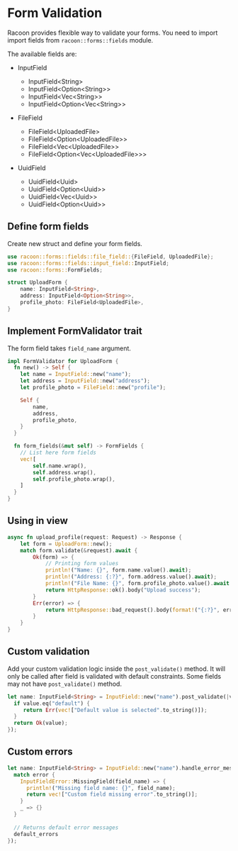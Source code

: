 # Form Validation

Racoon provides flexible way to validate your forms. You need to import import fields from `racoon::forms::fields` module.

The available fields are:

- InputField
    - InputField&lt;String&gt;
    - InputField&lt;Option&lt;String&gt;&gt;
    - InputField&lt;Vec&lt;String&gt;&gt;
    - InputField&lt;Option&lt;Vec&lt;String&gt;&gt;

- FileField
    - FileField&lt;UploadedFile&gt;
    - FileField&lt;Option&lt;UploadedFile&gt;&gt;
    - FileField&lt;Vec&lt;UploadedFile&gt;&gt;
    - FileField&lt;Option&lt;Vec<UploadedFile&gt;&gt;&gt;

- UuidField
    - UuidField&lt;Uuid&gt;
    - UuidField&lt;Option&lt;Uuid&gt;&gt;
    - UuidField&lt;Vec&lt;Uuid&gt;&gt;
    - UuidField&lt;Option&lt;Uuid&gt;&gt;

## Define form fields

Create new struct and define your form fields.

```rust
use racoon::forms::fields::file_field::{FileField, UploadedFile};
use racoon::forms::fields::input_field::InputField;
use racoon::forms::FormFields;

struct UploadForm {
    name: InputField<String>,
    address: InputField<Option<String>>,
    profile_photo: FileField<UploadedFile>,
}
```

## Implement FormValidator trait

The form field takes `field_name` argument. 

```rust
impl FormValidator for UploadForm {
  fn new() -> Self {
    let name = InputField::new("name");
    let address = InputField::new("address");
    let profile_photo = FileField::new("profile");

    Self {
        name,
        address,
        profile_photo,
    }
  }

  fn form_fields(&mut self) -> FormFields {
    // List here form fields
    vec![
        self.name.wrap(),
        self.address.wrap(),
        self.profile_photo.wrap(),
    ]
  }
}
```

## Using in view
```rust
async fn upload_profile(request: Request) -> Response {
    let form = UploadForm::new();
    match form.validate(&request).await {
        Ok(form) => {
            // Printing form values
            println!("Name: {}", form.name.value().await);
            println!("Address: {:?}", form.address.value().await);
            println!("File Name: {}", form.profile_photo.value().await.filename);
            return HttpResponse::ok().body("Upload success");
        }
        Err(error) => {
            return HttpResponse::bad_request().body(format!("{:?}", error.field_errors));
        }
    }
}
```

## Custom validation

Add your custom validation logic inside the `post_validate()` method. It will only be called after field is validated with default constraints.
Some fields may not have `post_validate()` method.

```rust
let name: InputField<String> = InputField::new("name").post_validate(|value| {
  if value.eq("default") {
     return Err(vec!["Default value is selected".to_string()]);
  }
  return Ok(value);
});
```

## Custom errors

```rust
let name: InputField<String> = InputField::new("name").handle_error_message(|error, default_errors| {
  match error {
    InputFieldError::MissingField(field_name) => {
      println!("Missing field name: {}", field_name);
      return vec!["Custom field missing error".to_string()];
    }
    _ => {}
  }
  
  // Returns default error messages
  default_errors
});
```
